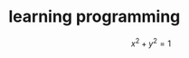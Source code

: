 <script type="text/javascript" src="http://cdn.mathjax.org/mathjax/latest/MathJax.js?config=default"></script>
# learning programming

$$x^2+y^2=1$$
